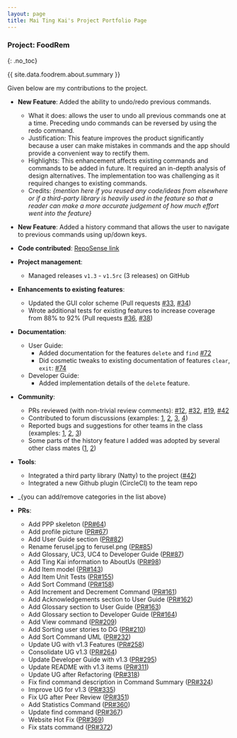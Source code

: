 ```yaml
---
layout: page
title: Mai Ting Kai's Project Portfolio Page
---
```


<!-- markdownlint-disable-next-line blanks-around-headers -->
### Project: FoodRem
{: .no_toc}

<!-- markdownlint-disable-next-line proper-names -->
{{ site.data.foodrem.about.summary }}

Given below are my contributions to the project.

* **New Feature**: Added the ability to undo/redo previous commands.

  * What it does: allows the user to undo all previous commands one at a time. Preceding undo commands can be reversed by using the redo command.
  * Justification: This feature improves the product significantly because a user can make mistakes in commands and the app should provide a convenient way to rectify them.
  * Highlights: This enhancement affects existing commands and commands to be added in future. It required an in-depth analysis of design alternatives. The implementation too was challenging as it required changes to existing commands.
  * Credits: _{mention here if you reused any code/ideas from elsewhere or if a third-party library is heavily used in the feature so that a reader can make a more accurate judgement of how much effort went into the feature}_

* **New Feature**: Added a history command that allows the user to navigate to previous commands using up/down keys.

* **Code contributed**: [RepoSense link]()

* **Project management**:

  * Managed releases `v1.3` - `v1.5rc` (3 releases) on GitHub

* **Enhancements to existing features**:

  * Updated the GUI color scheme (Pull requests [\#33](), [\#34]())
  * Wrote additional tests for existing features to increase coverage from 88% to 92% (Pull requests [\#36](), [\#38]())

* **Documentation**:

  * User Guide:
    * Added documentation for the features `delete` and `find` [\#72]()
    * Did cosmetic tweaks to existing documentation of features `clear`, `exit`: [\#74]()
  * Developer Guide:
    * Added implementation details of the `delete` feature.

* **Community**:

  * PRs reviewed (with non-trivial review comments): [\#12](), [\#32](), [\#19](), [\#42]()
  * Contributed to forum discussions (examples: [1](), [2](), [3](), [4]())
  * Reported bugs and suggestions for other teams in the class (examples: [1](), [2](), [3]())
  * Some parts of the history feature I added was adopted by several other class mates ([1](), [2]())

* **Tools**:
  * Integrated a third party library (Natty) to the project ([\#42]())
  * Integrated a new Github plugin (CircleCI) to the team repo
* \_{you can add/remove categories in the list above}

* **PRs**:
  * Add PPP skeleton ([PR#64](https://github.com/AY2223S1-CS2103T-W16-2/tp/pull/64))
  * Add profile picture ([PR#67](https://github.com/AY2223S1-CS2103T-W16-2/tp/pull/67))
  * Add User Guide section ([PR#82](https://github.com/AY2223S1-CS2103T-W16-2/tp/pull/82))
  * Rename ferusel.jpg to ferusel.png ([PR#85](https://github.com/AY2223S1-CS2103T-W16-2/tp/pull/85))
  * Add Glossary, UC3, UC4 to Developer Guide ([PR#87](https://github.com/AY2223S1-CS2103T-W16-2/tp/pull/87))
  * Add Ting Kai information to AboutUs ([PR#98](https://github.com/AY2223S1-CS2103T-W16-2/tp/pull/98))
  * Add Item model ([PR#143](https://github.com/AY2223S1-CS2103T-W16-2/tp/pull/143))
  * Add Item Unit Tests ([PR#155](https://github.com/AY2223S1-CS2103T-W16-2/tp/pull/155))
  * Add Sort Command ([PR#158](https://github.com/AY2223S1-CS2103T-W16-2/tp/pull/158))
  * Add Increment and Decrement Command ([PR#161](https://github.com/AY2223S1-CS2103T-W16-2/tp/pull/161))
  * Add Acknowledgements section to User Guide ([PR#162](https://github.com/AY2223S1-CS2103T-W16-2/tp/pull/162))
  * Add Glossary section to User Guide ([PR#163](https://github.com/AY2223S1-CS2103T-W16-2/tp/pull/163))
  * Add Glossary section to Developer Guide ([PR#164](https://github.com/AY2223S1-CS2103T-W16-2/tp/pull/164))
  * Add View command ([PR#209](https://github.com/AY2223S1-CS2103T-W16-2/tp/pull/209))
  * Add Sorting user stories to DG ([PR#210](https://github.com/AY2223S1-CS2103T-W16-2/tp/pull/210))
  * Add Sort Command UML ([PR#232](https://github.com/AY2223S1-CS2103T-W16-2/tp/pull/232))
  * Update UG with v1.3 Features ([PR#258](https://github.com/AY2223S1-CS2103T-W16-2/tp/pull/258))
  * Consolidate UG v1.3 ([PR#264](https://github.com/AY2223S1-CS2103T-W16-2/tp/pull/264))
  * Update Developer Guide with v1.3  ([PR#295](https://github.com/AY2223S1-CS2103T-W16-2/tp/pull/295))
  * Update README with v1.3 items ([PR#311](https://github.com/AY2223S1-CS2103T-W16-2/tp/pull/311))
  * Update UG after Refactoring ([PR#318](https://github.com/AY2223S1-CS2103T-W16-2/tp/pull/318))
  * Fix find command description in Command Summary ([PR#324](https://github.com/AY2223S1-CS2103T-W16-2/tp/pull/324))
  * Improve UG for v1.3 ([PR#335](https://github.com/AY2223S1-CS2103T-W16-2/tp/pull/335))
  * Fix UG after Peer Review ([PR#351](https://github.com/AY2223S1-CS2103T-W16-2/tp/pull/351))
  * Add Statistics Command ([PR#360](https://github.com/AY2223S1-CS2103T-W16-2/tp/pull/360))
  * Update find command ([PR#367](https://github.com/AY2223S1-CS2103T-W16-2/tp/pull/367))
  * Website Hot Fix ([PR#369](https://github.com/AY2223S1-CS2103T-W16-2/tp/pull/369))
  * Fix stats command ([PR#372](https://github.com/AY2223S1-CS2103T-W16-2/tp/pull/372))
